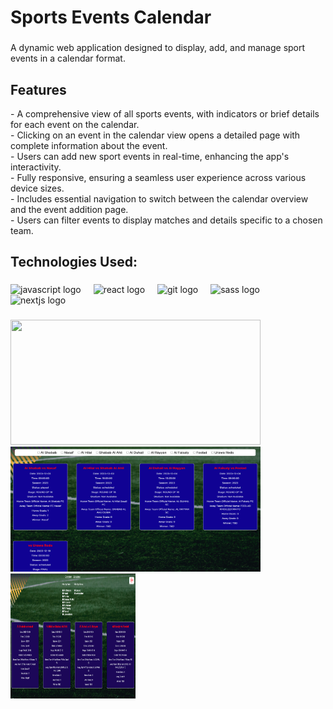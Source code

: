 <h1 align="left">Sports Events Calendar</h1>

###

<p align="left">A dynamic web application designed to display, add, and manage sport events in a calendar format. </p>

###

<h2 align="left">Features</h2>

<p align="left">
  - A comprehensive view of all sports events, with indicators or brief details for each event on the calendar. <br />
  - Clicking on an event in the calendar view opens a detailed page with complete information about the event. <br />
  - Users can add new sport events in real-time, enhancing the app's interactivity. <br />
  - Fully responsive, ensuring a seamless user experience across various device sizes. <br />
  - Includes essential navigation to switch between the calendar overview and the event addition page. <br />
  - Users can filter events to display matches and details specific to a chosen team. <br />

</p>



###

<h2 align="left">Technologies Used:</h2>

###

<div align="left">
  <img src="https://cdn.jsdelivr.net/gh/devicons/devicon/icons/javascript/javascript-original.svg" height="40" alt="javascript logo"  />
  <img width="12" />
<!--   <img src="https://cdn.jsdelivr.net/gh/devicons/devicon/icons/typescript/typescript-original.svg" height="40" alt="typescript logo"  />
  <img width="12" /> -->
  <img src="https://cdn.jsdelivr.net/gh/devicons/devicon/icons/react/react-original.svg" height="40" alt="react logo"  />
  <img width="12" />
  <img src="https://cdn.simpleicons.org/git/F05032" height="40" alt="git logo"  />
  <img width="12" />
  <img src="https://cdn.jsdelivr.net/gh/devicons/devicon/icons/sass/sass-original.svg" height="40" alt="sass logo"  />
  <img width="12" />
  <img src="https://cdn.jsdelivr.net/gh/devicons/devicon/icons/nextjs/nextjs-original.svg" height="40" alt="nextjs logo"  />
</div>



###


<img src="./public/readmephotos/photo1.png" height="200" width="400">
<img src="./public/readmephotos/photo2.png" height="200" width="400">
<img src="./public/readmephotos/photo3.png" height="200" width="200">

###
